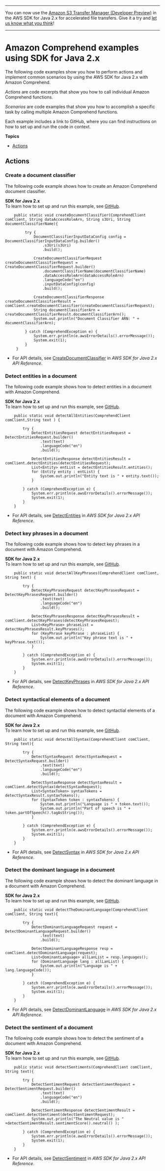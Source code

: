 --------

You can now use the [Amazon S3 Transfer Manager \(Developer Preview\)](https://bit.ly/2WQebiP) in the AWS SDK for Java 2\.x for accelerated file transfers\. Give it a try and [let us know what you think](https://bit.ly/3zT1YYM)\!

--------

# Amazon Comprehend examples using SDK for Java 2\.x<a name="java_comprehend_code_examples"></a>

The following code examples show you how to perform actions and implement common scenarios by using the AWS SDK for Java 2\.x with Amazon Comprehend\.

*Actions* are code excerpts that show you how to call individual Amazon Comprehend functions\.

*Scenarios* are code examples that show you how to accomplish a specific task by calling multiple Amazon Comprehend functions\.

Each example includes a link to GitHub, where you can find instructions on how to set up and run the code in context\.

**Topics**
+ [Actions](#w620aac15c13b9c25c13)

## Actions<a name="w620aac15c13b9c25c13"></a>

### Create a document classifier<a name="comprehend_CreateDocumentClassifier_java_topic"></a>

The following code example shows how to create an Amazon Comprehend document classifier\.

**SDK for Java 2\.x**  
 To learn how to set up and run this example, see [GitHub](https://github.com/awsdocs/aws-doc-sdk-examples/tree/main/javav2/example_code/comprehend#readme)\. 
  

```
    public static void createDocumentClassifier(ComprehendClient comClient, String dataAccessRoleArn, String s3Uri, String documentClassifierName){

         try {
             DocumentClassifierInputDataConfig config = DocumentClassifierInputDataConfig.builder()
                 .s3Uri(s3Uri)
                 .build();

             CreateDocumentClassifierRequest createDocumentClassifierRequest = CreateDocumentClassifierRequest.builder()
                 .documentClassifierName(documentClassifierName)
                 .dataAccessRoleArn(dataAccessRoleArn)
                 .languageCode("en")
                 .inputDataConfig(config)
                 .build();

             CreateDocumentClassifierResponse createDocumentClassifierResult = comClient.createDocumentClassifier(createDocumentClassifierRequest);
             String documentClassifierArn = createDocumentClassifierResult.documentClassifierArn();
             System.out.println("Document Classifier ARN: " + documentClassifierArn);

         } catch (ComprehendException e) {
             System.err.println(e.awsErrorDetails().errorMessage());
             System.exit(1);
         }
     }
```
+  For API details, see [CreateDocumentClassifier](https://docs.aws.amazon.com/goto/SdkForJavaV2/comprehend-2017-11-27/CreateDocumentClassifier) in *AWS SDK for Java 2\.x API Reference*\. 

### Detect entities in a document<a name="comprehend_DetectEntities_java_topic"></a>

The following code example shows how to detect entities in a document with Amazon Comprehend\.

**SDK for Java 2\.x**  
 To learn how to set up and run this example, see [GitHub](https://github.com/awsdocs/aws-doc-sdk-examples/tree/main/javav2/example_code/comprehend#readme)\. 
  

```
    public static void detectAllEntities(ComprehendClient comClient,String text ) {

        try {
            DetectEntitiesRequest detectEntitiesRequest = DetectEntitiesRequest.builder()
                .text(text)
                .languageCode("en")
                .build();

            DetectEntitiesResponse detectEntitiesResult = comClient.detectEntities(detectEntitiesRequest);
            List<Entity> entList = detectEntitiesResult.entities();
            for (Entity entity : entList) {
                System.out.println("Entity text is " + entity.text());
            }

        } catch (ComprehendException e) {
            System.err.println(e.awsErrorDetails().errorMessage());
            System.exit(1);
        }
    }
```
+  For API details, see [DetectEntities](https://docs.aws.amazon.com/goto/SdkForJavaV2/comprehend-2017-11-27/DetectEntities) in *AWS SDK for Java 2\.x API Reference*\. 

### Detect key phrases in a document<a name="comprehend_DetectKeyPhrases_java_topic"></a>

The following code example shows how to detect key phrases in a document with Amazon Comprehend\.

**SDK for Java 2\.x**  
 To learn how to set up and run this example, see [GitHub](https://github.com/awsdocs/aws-doc-sdk-examples/tree/main/javav2/example_code/comprehend#readme)\. 
  

```
    public static void detectAllKeyPhrases(ComprehendClient comClient, String text) {

        try {
            DetectKeyPhrasesRequest detectKeyPhrasesRequest = DetectKeyPhrasesRequest.builder()
                .text(text)
                .languageCode("en")
                .build();

            DetectKeyPhrasesResponse detectKeyPhrasesResult = comClient.detectKeyPhrases(detectKeyPhrasesRequest);
            List<KeyPhrase> phraseList = detectKeyPhrasesResult.keyPhrases();
            for (KeyPhrase keyPhrase : phraseList) {
                System.out.println("Key phrase text is " + keyPhrase.text());
            }

        } catch (ComprehendException e) {
            System.err.println(e.awsErrorDetails().errorMessage());
            System.exit(1);
        }
    }
```
+  For API details, see [DetectKeyPhrases](https://docs.aws.amazon.com/goto/SdkForJavaV2/comprehend-2017-11-27/DetectKeyPhrases) in *AWS SDK for Java 2\.x API Reference*\. 

### Detect syntactical elements of a document<a name="comprehend_DetectSyntax_java_topic"></a>

The following code example shows how to detect syntactial elements of a document with Amazon Comprehend\.

**SDK for Java 2\.x**  
 To learn how to set up and run this example, see [GitHub](https://github.com/awsdocs/aws-doc-sdk-examples/tree/main/javav2/example_code/comprehend#readme)\. 
  

```
    public static void detectAllSyntax(ComprehendClient comClient, String text){

        try {
            DetectSyntaxRequest detectSyntaxRequest = DetectSyntaxRequest.builder()
                .text(text)
                .languageCode("en")
                .build();

            DetectSyntaxResponse detectSyntaxResult = comClient.detectSyntax(detectSyntaxRequest);
            List<SyntaxToken> syntaxTokens = detectSyntaxResult.syntaxTokens();
            for (SyntaxToken token : syntaxTokens) {
                System.out.println("Language is " + token.text());
                System.out.println("Part of speech is " + token.partOfSpeech().tagAsString());
            }

        } catch (ComprehendException e) {
            System.err.println(e.awsErrorDetails().errorMessage());
            System.exit(1);
        }
    }
```
+  For API details, see [DetectSyntax](https://docs.aws.amazon.com/goto/SdkForJavaV2/comprehend-2017-11-27/DetectSyntax) in *AWS SDK for Java 2\.x API Reference*\. 

### Detect the dominant language in a document<a name="comprehend_DetectDominantLanguage_java_topic"></a>

The following code example shows how to detect the dominant language in a document with Amazon Comprehend\.

**SDK for Java 2\.x**  
 To learn how to set up and run this example, see [GitHub](https://github.com/awsdocs/aws-doc-sdk-examples/tree/main/javav2/example_code/comprehend#readme)\. 
  

```
    public static void detectTheDominantLanguage(ComprehendClient comClient, String text){

        try {
            DetectDominantLanguageRequest request = DetectDominantLanguageRequest.builder()
                .text(text)
                .build();

            DetectDominantLanguageResponse resp = comClient.detectDominantLanguage(request);
            List<DominantLanguage> allLanList = resp.languages();
            for (DominantLanguage lang : allLanList) {
                System.out.println("Language is " + lang.languageCode());
            }

        } catch (ComprehendException e) {
            System.err.println(e.awsErrorDetails().errorMessage());
            System.exit(1);
        }
    }
```
+  For API details, see [DetectDominantLanguage](https://docs.aws.amazon.com/goto/SdkForJavaV2/comprehend-2017-11-27/DetectDominantLanguage) in *AWS SDK for Java 2\.x API Reference*\. 

### Detect the sentiment of a document<a name="comprehend_DetectSentiment_java_topic"></a>

The following code example shows how to detect the sentiment of a document with Amazon Comprehend\.

**SDK for Java 2\.x**  
 To learn how to set up and run this example, see [GitHub](https://github.com/awsdocs/aws-doc-sdk-examples/tree/main/javav2/example_code/comprehend#readme)\. 
  

```
    public static void detectSentiments(ComprehendClient comClient, String text){

        try {
            DetectSentimentRequest detectSentimentRequest = DetectSentimentRequest.builder()
                .text(text)
                .languageCode("en")
                .build();

            DetectSentimentResponse detectSentimentResult = comClient.detectSentiment(detectSentimentRequest);
            System.out.println("The Neutral value is " +detectSentimentResult.sentimentScore().neutral() );

        } catch (ComprehendException e) {
            System.err.println(e.awsErrorDetails().errorMessage());
            System.exit(1);
        }
    }
```
+  For API details, see [DetectSentiment](https://docs.aws.amazon.com/goto/SdkForJavaV2/comprehend-2017-11-27/DetectSentiment) in *AWS SDK for Java 2\.x API Reference*\. 